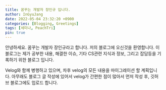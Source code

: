 ```yaml
---
title: 꿈꾸는 개발자 장인규 입니다.
author: InGyuJang
date: 2022-05-04 23:32:20 +0900
categories: [Blogging, Greetings]
tags: [세미나, PeachTri]
pin: true
---
```

안녕하세요. 꿈꾸는 개발자 장인규라고 합니다.
저의 블로그에 오신것을 환영합니다.
이 블로그는 제가 공부한 내용, 해결한 이슈, 기타 CS관련 지식과 정보, 그리고 잡담등을 기록하기 위한 블로그 입니다.

Velog와 함께 병행하고 있으며, 차후 velog의 모든 내용을 마이그레이션 할 계획입니다.
아무래도 블로그 글 작성에 있어서 velog가 간편한 점이 많아서 먼저 작성 후, 깃허브 블로그에도 업로드 합니다.